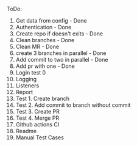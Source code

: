 ToDo:
1. Get data from config - Done
2. Authentication - Done
3. Create repo if doesn't exits - Done
4. Clean branches - Done
5. Clean MR - Done
5. create 3 branches in parallel - Done
6. Add commit to two in parallel - Done
7. Add pr with one - Done
8. Login test 0
9. Logging
10. Listeners
11. Report
12. Test 1. Create branch
13. Test 2. Add commit to branch without commit
14. Test 3. Create PR
15. Test 4. Merge PR
16. Github actions CI
17. Readme
18. Manual Test Cases